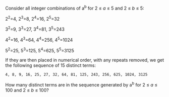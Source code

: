 Consider all integer combinations of a<sup>b</sup> for 2 ≤ *a* ≤ 5 and 2 ≤ *b* ≤ 5:

2<sup>2</sup>=4, 2<sup>3</sup>=8, 2<sup>4</sup>=16, 2<sup>5</sup>=32

3<sup>2</sup>=9, 3<sup>3</sup>=27, 3<sup>4</sup>=81, 3<sup>5</sup>=243

4<sup>2</sup>=16, 4<sup>3</sup>=64, 4<sup>4</sup>=256, 4<sup>5</sup>=1024

5<sup>2</sup>=25, 5<sup>3</sup>=125, 5<sup>4</sup>=625, 5<sup>5</sup>=3125

If they are then placed in numerical order, with any repeats removed, we get the following sequence of 15 distinct terms:

```
4, 8, 9, 16, 25, 27, 32, 64, 81, 125, 243, 256, 625, 1024, 3125
```

How many distinct terms are in the sequence generated by a<sup>b</sup> for 2 ≤ *a* ≤ 100 and 2 ≤ *b* ≤ 100?
